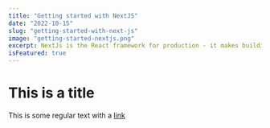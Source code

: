 ```yaml
---
title: "Getting started with NextJS"
date: "2022-10-15"
slug: "getting-started-with-next-js"
image: "getting-started-nextjs.png"
excerpt: NextJs is the React framework for production - it makes building fullstack React apps and sites a breeze and ships with built-in SSR.
isFeatured: true
---
```


# This is a title

This is some regular text with a [link](https://google.com, "Google")
